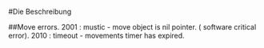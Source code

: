 #Die Beschreibung


##Move errors.
   2001 : mustic - move object is nil pointer. ( software critical error).
   2010 : timeout - movements timer has expired.
